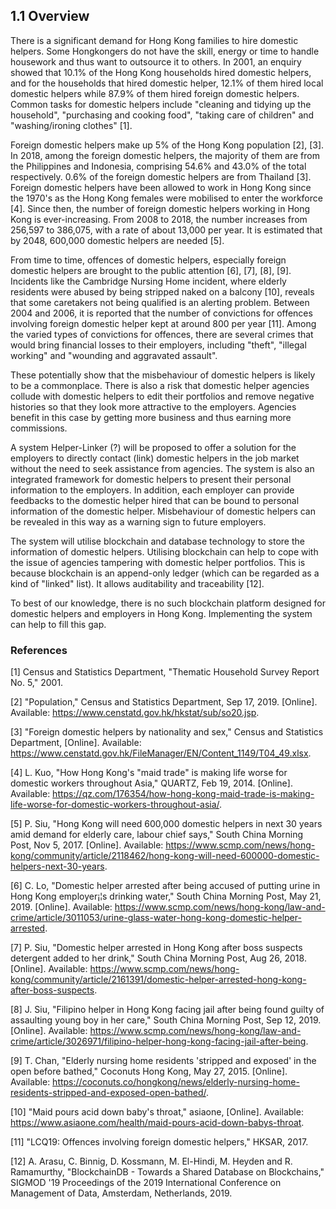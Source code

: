 ## 1.1 Overview

There is a significant demand for Hong Kong families to hire domestic helpers.
Some Hongkongers do not have the skill, energy or time to handle housework and thus want to outsource it to others.
In 2001, an enquiry showed that 10.1% of the Hong Kong households hired domestic helpers, and for the households that hired domestic helper, 12.1% of them hired local domestic helpers while 87.9% of them hired foreign domestic helpers.
Common tasks for domestic helpers include "cleaning and tidying up the household", "purchasing and cooking food", "taking care of children" and "washing/ironing clothes" [1].

Foreign domestic helpers make up 5% of the Hong Kong population [2], [3].
In 2018, among the foreign domestic helpers, the majority of them are from the Philippines and Indonesia, comprising 54.6% and 43.0% of the total respectively.
0.6% of the foreign domestic helpers are from Thailand [3].
Foreign domestic helpers have been allowed to work in Hong Kong since the 1970's as the Hong Kong females were mobilised to enter the workforce [4].
Since then, the number of foreign domestic helpers working in Hong Kong is ever-increasing.
From 2008 to 2018, the number increases from  256,597 to 386,075, with a rate of about 13,000 per year.
It is estimated that by 2048, 600,000 domestic helpers are needed [5].

<!-- Add a topic sentence here. -->
From time to time, offences of domestic helpers, especially foreign domestic helpers are brought to the public attention [6], [7], [8], [9].
Incidents like the Cambridge Nursing Home incident, where elderly residents were abused by being stripped naked on a balcony [10], reveals that some caretakers not being qualified is an alerting problem.
Between 2004 and 2006, it is reported that the number of convictions for offences involving foreign domestic helper kept at around 800 per year [11].
Among the varied types of convictions for offences, there are several crimes that would bring financial losses to their employers, including "theft", "illegal working" and "wounding and aggravated assault".

These potentially show that the misbehaviour of domestic helpers is likely to be a commonplace.
There is also a risk that domestic helper agencies collude with domestic helpers to edit their portfolios and remove negative histories so that they look more attractive to the employers.
Agencies benefit in this case by getting more business and thus earning more commissions.

A system Helper-Linker (?) will be proposed to offer a solution for the employers to directly contact (link) domestic helpers in the job market without the need to seek assistance from agencies.
The system is also an integrated framework for domestic helpers to present their personal information to the employers.
In addition, each employer can provide feedbacks to the domestic helper hired that can be bound to personal information of the domestic helper.
Misbehaviour of domestic helpers can be revealed in this way as a warning sign to future employers.

The system will utilise blockchain and database technology to store the information of domestic helpers.
Utilising blockchain can help to cope with the issue of agencies tampering with domestic helper portfolios.
This is because blockchain is an append-only ledger (which can be regarded as a kind of "linked" list).
It allows auditability and traceability [12].

To best of our knowledge<!-- David have attempted the search terms "hong kong employment blockchain" and "hong kong domestic helper blockchain" and found no relevant results -->, there is no such blockchain platform designed for domestic helpers and employers in Hong Kong.
Implementing the system can help to fill this gap.

### References

[1] 	Census and Statistics Department, "Thematic Household Survey Report No. 5," 2001.

[2] 	"Population," Census and Statistics Department, Sep 17, 2019. [Online]. Available: https://www.censtatd.gov.hk/hkstat/sub/so20.jsp.

[3] 	"Foreign domestic helpers by nationality and sex," Census and Statistics Department, [Online]. Available: https://www.censtatd.gov.hk/FileManager/EN/Content_1149/T04_49.xlsx.

[4] 	L. Kuo, "How Hong Kong's "maid trade" is making life worse for domestic workers throughout Asia," QUARTZ, Feb 19, 2014. [Online]. Available: https://qz.com/176354/how-hong-kong-maid-trade-is-making-life-worse-for-domestic-workers-throughout-asia/.

[5] 	P. Siu, "Hong Kong will need 600,000 domestic helpers in next 30 years amid demand for elderly care, labour chief says," South China Morning Post, Nov 5, 2017. [Online]. Available: https://www.scmp.com/news/hong-kong/community/article/2118462/hong-kong-will-need-600000-domestic-helpers-next-30-years.

[6] 	C. Lo, "Domestic helper arrested after being accused of putting urine in Hong Kong employer¡¦s drinking water," South China Morning Post, May 21, 2019. [Online]. Available: https://www.scmp.com/news/hong-kong/law-and-crime/article/3011053/urine-glass-water-hong-kong-domestic-helper-arrested.

[7] 	P. Siu, "Domestic helper arrested in Hong Kong after boss suspects detergent added to her drink," South China Morning Post, Aug 26, 2018. [Online]. Available: https://www.scmp.com/news/hong-kong/community/article/2161391/domestic-helper-arrested-hong-kong-after-boss-suspects.

[8] 	J. Siu, "Filipino helper in Hong Kong facing jail after being found guilty of assaulting young boy in her care," South China Morning Post, Sep 12, 2019. [Online]. Available: https://www.scmp.com/news/hong-kong/law-and-crime/article/3026971/filipino-helper-hong-kong-facing-jail-after-being.

[9] 	T. Chan, "Elderly nursing home residents 'stripped and exposed' in the open before bathed," Coconuts Hong Kong, May 27, 2015. [Online]. Available: https://coconuts.co/hongkong/news/elderly-nursing-home-residents-stripped-and-exposed-open-bathed/.

[10] 	"Maid pours acid down baby's throat," asiaone, [Online]. Available: https://www.asiaone.com/health/maid-pours-acid-down-babys-throat.

[11] 	"LCQ19: Offences involving foreign domestic helpers," HKSAR, 2017.

[12] 	A. Arasu, C. Binnig, D. Kossmann, M. El-Hindi, M. Heyden and R. Ramamurthy, "BlockchainDB - Towards a Shared Database on Blockchains," SIGMOD '19 Proceedings of the 2019 International Conference on Management of Data, Amsterdam, Netherlands, 2019.



